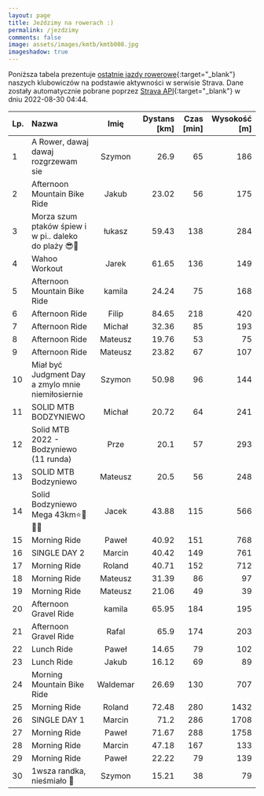 ```yaml
---
layout: page
title: Jeździmy na rowerach :)
permalink: /jezdzimy
comments: false
image: assets/images/kmtb/kmtb008.jpg
imageshadow: true
---
```


Poniższa tabela prezentuje [ostatnie jazdy rowerowe](https://www.strava.com/clubs/336381){:target="_blank"} naszych klubowiczów na podstawie aktywności w serwisie Strava. Dane zostały automatycznie pobrane poprzez [Strava API](https://developers.strava.com/docs/reference/#api-Clubs-getClubActivitiesById){:target="_blank"} w dniu 2022-08-30 04:44.

Lp. | Nazwa | Imię | Dystans [km] | Czas [min] | Wysokość [m]
:--- | :--- | :---: | ---: | ---: | ---:
1|A Rower, dawaj dawaj rozgrzewam sie|Szymon|26.9|65|186
2|Afternoon Mountain Bike Ride|Jakub|23.02|56|175
3|Morza szum ptaków śpiew i w pi.. daleko do plaży 😎🚴|łukasz|59.43|138|284
4|Wahoo Workout|Jarek|61.65|136|149
5|Afternoon Mountain Bike Ride|kamila|24.24|75|168
6|Afternoon Ride|Filip|84.65|218|420
7|Afternoon Ride|Michał|32.36|85|193
8|Afternoon Ride|Mateusz|19.76|53|75
9|Afternoon Ride|Mateusz|23.82|67|107
10|Miał być Judgment Day a zmylo mnie niemiłosiernie |Szymon|50.98|96|144
11|SOLID MTB BODZYNIEWO |Michał|20.72|64|241
12|Solid MTB 2022 - Bodzyniewo (11 runda)|Prze|20.1|57|293
13|SOLID MTB Bodzyniewo|Mateusz|20.5|56|248
14|Solid Bodzyniewo Mega 43km⭐️💚🦵🔥|Jacek|43.88|115|566
15|Morning Ride|Paweł|40.92|151|768
16|SINGLE DAY 2 |Marcin|40.42|149|761
17|Morning Ride|Roland|40.71|152|712
18|Morning Ride|Mateusz|31.39|86|97
19|Morning Ride|Mateusz|21.06|49|39
20|Afternoon Gravel Ride|kamila|65.95|184|195
21|Afternoon Gravel Ride|Rafal|65.9|174|203
22|Lunch Ride|Paweł|14.65|79|102
23|Lunch Ride|Jakub|16.12|69|89
24|Morning Mountain Bike Ride|Waldemar|26.69|130|707
25|Morning Ride|Roland|72.48|280|1432
26|SINGLE DAY 1|Marcin|71.2|286|1708
27|Morning Ride |Paweł|71.67|288|1758
28|Morning Ride|Marcin|47.18|167|133
29|Morning Ride|Paweł|22.22|79|139
30|1wsza randka, nieśmiało 🤣|Szymon|15.21|38|79
